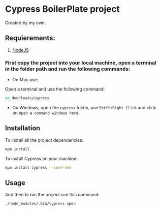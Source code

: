 # Cypress BoilerPlate project

Created by my own.

## Requierements:


1. [NodeJS](https://nodejs.org/es/)


### First copy the project into your local machine, open a terminal in the folder path and run the following commands:

* On Mac use:

Open a terminal and use the following command:
```bash
cd downloads/cypress
```

* On Windows, open the `cypress` folder, use `Shift+Right Click` and click on `Open a command windows here`.

## Installation

To install all the project dependencies:

```bash
npm install
```

To install Cypress on your machine:

```bash
npm install cypress --save-dev
```

## Usage

And then to run the project use this command:

```bash
./node_modules/.bin/cypress open
```

